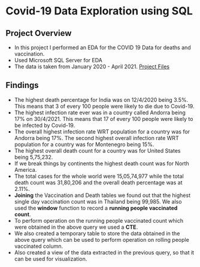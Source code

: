 # Covid-19 Data Exploration using SQL
## Project Overview
* In this project I performed an EDA for the COVID 19 Data for deaths and vaccination. 
* Used Microsoft SQL Server for EDA
* The data is taken from January 2020 - April 2021.
[Project Files](https://github.com/apoorvjain1995/EDA-on-Covid-19-Data-using-SQL)

## Findings
* The highest death percentage for India was on 12/4/2020 being 3.5%. This means that 3 of every 100 people were likely to die due to Covid-19.
* The highest infection rate ever was in a country called Andorra being 17% on 30/4/2021. This means that 17 of every 100 people were likely to be infected by Covid-19.
* The overall highest infection rate WRT population for a country was for Andorra being 17%. The second highest overall infection rate WRT population for a country was for Montenegro being 15%.
* The highest overall death count for a country was for United States being 5,75,232.
* If we break things by continents the highest death count was for North America.
* The total cases for the whole world were 15,05,74,977 while the total death count was 31,80,206 and the overall death percentage was at 2.11%.
* **Joining** the Vaccination and Death tables we found out that the highest single day vaccination count was in Thailand being 99,985. We also used the **window** function to record a **running people vaccinated count**.
* To perform operation on the running people vaccinated count which were obtained in the above query we used a **CTE**.
* We also created a temporary table to store the data obtained in the above query which can be used to perform operation on rolling people vaccinated column. 
* Also created a view of the data extracted in the previous query, so that it can be used for visualization.  




